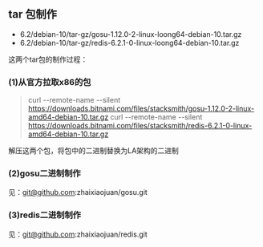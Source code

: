 
## tar 包制作
* 6.2/debian-10/tar-gz/gosu-1.12.0-2-linux-loong64-debian-10.tar.gz
* 6.2/debian-10/tar-gz/redis-6.2.1-0-linux-loong64-debian-10.tar.gz

这两个tar包的制作过程：

### (1)从官方拉取x86的包
> curl --remote-name --silent https://downloads.bitnami.com/files/stacksmith/gosu-1.12.0-2-linux-amd64-debian-10.tar.gz
> curl --remote-name --silent https://downloads.bitnami.com/files/stacksmith/redis-6.2.1-0-linux-amd64-debian-10.tar.gz

解压这两个包，将包中的二进制替换为LA架构的二进制

### (2)gosu二进制制作
见：git@github.com:zhaixiaojuan/gosu.git

### (3)redis二进制制作
见：git@github.com:zhaixiaojuan/redis.git
